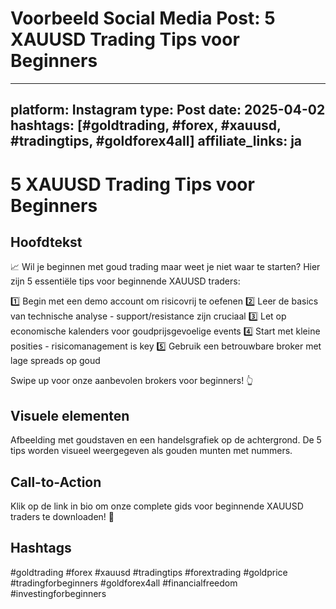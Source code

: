 # Voorbeeld Social Media Post: 5 XAUUSD Trading Tips voor Beginners

---
platform: Instagram
type: Post
date: 2025-04-02
hashtags: [#goldtrading, #forex, #xauusd, #tradingtips, #goldforex4all]
affiliate_links: ja
---

# 5 XAUUSD Trading Tips voor Beginners

## Hoofdtekst
📈 Wil je beginnen met goud trading maar weet je niet waar te starten? Hier zijn 5 essentiële tips voor beginnende XAUUSD traders:

1️⃣ Begin met een demo account om risicovrij te oefenen
2️⃣ Leer de basics van technische analyse - support/resistance zijn cruciaal
3️⃣ Let op economische kalenders voor goudprijsgevoelige events
4️⃣ Start met kleine posities - risicomanagement is key
5️⃣ Gebruik een betrouwbare broker met lage spreads op goud

Swipe up voor onze aanbevolen brokers voor beginners! 👆

## Visuele elementen
Afbeelding met goudstaven en een handelsgrafiek op de achtergrond. De 5 tips worden visueel weergegeven als gouden munten met nummers.

## Call-to-Action
Klik op de link in bio om onze complete gids voor beginnende XAUUSD traders te downloaden! 🔗

## Hashtags
#goldtrading #forex #xauusd #tradingtips #forextrading #goldprice #tradingforbeginners #goldforex4all #financialfreedom #investingforbeginners
